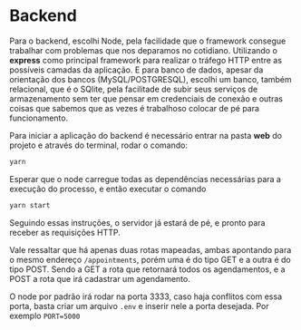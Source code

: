 # Backend

Para o backend, escolhi Node, pela facilidade que o framework consegue trabalhar com problemas que nos deparamos no cotidiano.
Utilizando o **express** como principal framework para realizar o tráfego HTTP entre as possíveis camadas da aplicação.
E para banco de dados, apesar da orientação dos bancos (MySQL/POSTGRESQL), escolhi um banco, também relacional, que é o SQlite, pela facilitade de subir seus serviços de armazenamento sem ter que pensar em credenciais de conexão e outras coisas que sabemos que as vezes é trabalhoso colocar de pé para funcionamento.

Para iniciar a aplicação do backend é necessário entrar na pasta **web** do projeto e através do terminal, rodar o comando:
```javascript
yarn
```
Esperar que o node carregue todas as dependências necessárias para a execução do processo, e então executar o comando
```javascript
yarn start
```
Seguindo essas instruções, o servidor já estará de pé, e pronto para receber as requisições HTTP.

Vale ressaltar que há apenas duas rotas mapeadas, ambas apontando para o mesmo endereço ```/appointments```, porém uma é do tipo GET e a outra é do tipo POST. Sendo a GET a rota que retornará todos os agendamentos, e a POST a rota que irá cadastrar um agendamento.

O node por padrão irá rodar na porta 3333, caso haja conflitos com essa porta, basta criar um arquivo ```.env``` e inserir nele a porta desejada. Por exemplo ```PORT=5000```

